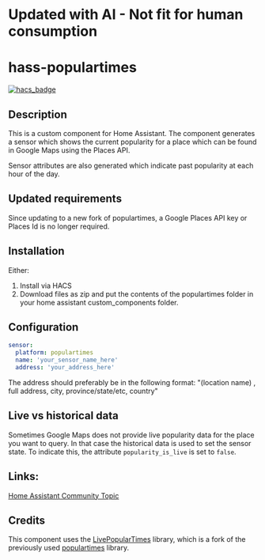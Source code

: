 # Updated with AI - Not fit for human consumption

# hass-populartimes
[![hacs_badge](https://img.shields.io/badge/HACS-Default-orange.svg)](https://github.com/custom-components/hacs)

## Description
This is a custom component for Home Assistant.
The component generates a sensor which shows the current popularity for a place which can be found in Google Maps using the Places API.

Sensor attributes are also generated which indicate past popularity at each hour of the day. 

## Updated requirements

Since updating to a new fork of populartimes, a Google Places API key or Places Id is no longer required.

## Installation
Either:
1. Install via HACS
2. Download files as zip and put the contents of the populartimes folder in your home assistant custom_components folder.


## Configuration

```yaml
sensor:
  platform: populartimes
  name: 'your_sensor_name_here'
  address: 'your_address_here'
```
The address should preferably be in the following format:
"(location name) , full address, city, province/state/etc, country"

## Live vs historical data
Sometimes Google Maps does not provide live popularity data for the place you want to query.
In that case the historical data is used to set the sensor state.
To indicate this, the attribute `popularity_is_live` is set to `false`.

## Links:
[Home Assistant Community Topic](https://community.home-assistant.io/t/google-maps-places-popular-times-component/147362)

## Credits

This component uses the [LivePopularTimes](https://github.com/GrocerCheck/LivePopularTimes) library, which is a fork of the previously used [populartimes](https://github.com/m-wrzr/populartimes) library.